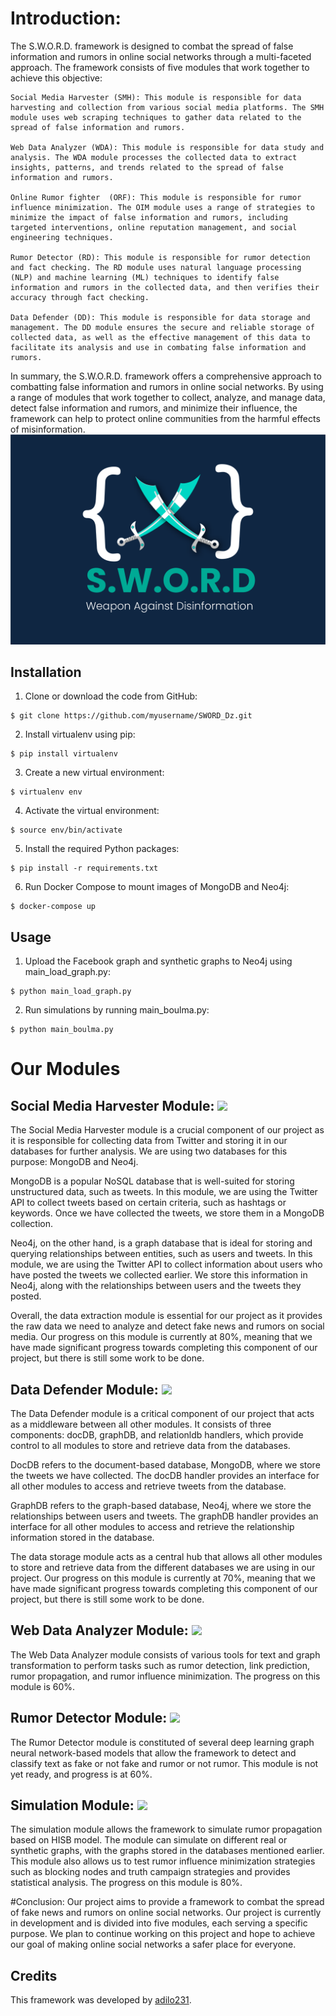 # Introduction:

The S.W.O.R.D. framework is designed to combat the spread of false information and rumors in online social networks through a multi-faceted approach. The framework consists of five modules that work together to achieve this objective:

    Social Media Harvester (SMH): This module is responsible for data harvesting and collection from various social media platforms. The SMH module uses web scraping techniques to gather data related to the spread of false information and rumors.

    Web Data Analyzer (WDA): This module is responsible for data study and analysis. The WDA module processes the collected data to extract insights, patterns, and trends related to the spread of false information and rumors.

    Online Rumor fighter  (ORF): This module is responsible for rumor influence minimization. The OIM module uses a range of strategies to minimize the impact of false information and rumors, including targeted interventions, online reputation management, and social engineering techniques.

    Rumor Detector (RD): This module is responsible for rumor detection and fact checking. The RD module uses natural language processing (NLP) and machine learning (ML) techniques to identify false information and rumors in the collected data, and then verifies their accuracy through fact checking.

    Data Defender (DD): This module is responsible for data storage and management. The DD module ensures the secure and reliable storage of collected data, as well as the effective management of this data to facilitate its analysis and use in combating false information and rumors.

In summary, the S.W.O.R.D. framework offers a comprehensive approach to combatting false information and rumors in online social networks. By using a range of modules that work together to collect, analyze, and manage data, detect false information and rumors, and minimize their influence, the framework can help to protect online communities from the harmful effects of misinformation.
![SWORD LOGO.png](https://github.com/adilo231/SWORD_Dz/blob/90bf81b9897a5531ca9c57185bc4d55bb8cbe5d8/SWORD%20LOGO.png)
## Installation

1. Clone or download the code from GitHub:
```
$ git clone https://github.com/myusername/SWORD_Dz.git
```


2. Install virtualenv using pip:
```
$ pip install virtualenv
```




3. Create a new virtual environment:
```
$ virtualenv env
```



4. Activate the virtual environment:
```
$ source env/bin/activate
```



5. Install the required Python packages:
```
$ pip install -r requirements.txt
```



6. Run Docker Compose to mount images of MongoDB and Neo4j:
```
$ docker-compose up
```



## Usage

1. Upload the Facebook graph and synthetic graphs to Neo4j using main_load_graph.py:
```
$ python main_load_graph.py
```



2. Run simulations by running main_boulma.py:
```
$ python main_boulma.py
```




# Our Modules 

## Social Media Harvester Module: ![](https://us-central1-progress-markdown.cloudfunctions.net/progress/80)
The Social Media Harvester module is a crucial component of our project as it is responsible for collecting data from Twitter and storing it in our databases for further analysis. We are using two databases for this purpose: MongoDB and Neo4j.

MongoDB is a popular NoSQL database that is well-suited for storing unstructured data, such as tweets. In this module, we are using the Twitter API to collect tweets based on certain criteria, such as hashtags or keywords. Once we have collected the tweets, we store them in a MongoDB collection.

Neo4j, on the other hand, is a graph database that is ideal for storing and querying relationships between entities, such as users and tweets. In this module, we are using the Twitter API to collect information about users who have posted the tweets we collected earlier. We store this information in Neo4j, along with the relationships between users and the tweets they posted.

Overall, the data extraction module is essential for our project as it provides the raw data we need to analyze and detect fake news and rumors on social media. Our progress on this module is currently at 80%, meaning that we have made significant progress towards completing this component of our project, but there is still some work to be done.

## Data Defender Module: ![](https://us-central1-progress-markdown.cloudfunctions.net/progress/70)
The Data Defender module is a critical component of our project that acts as a middleware between all other modules. It consists of three components: docDB, graphDB, and relationldb handlers, which provide control to all modules to store and retrieve data from the databases.

DocDB refers to the document-based database, MongoDB, where we store the tweets we have collected. The docDB handler provides an interface for all other modules to access and retrieve tweets from the database.

GraphDB refers to the graph-based database, Neo4j, where we store the relationships between users and tweets. The graphDB handler provides an interface for all other modules to access and retrieve the relationship information stored in the database.

The data storage module acts as a central hub that allows all other modules to store and retrieve data from the different databases we are using in our project. Our progress on this module is currently at 70%, meaning that we have made significant progress towards completing this component of our project, but there is still some work to be done.

## Web Data Analyzer Module: ![](https://us-central1-progress-markdown.cloudfunctions.net/progress/60)
The Web Data Analyzer module consists of various tools for text and graph transformation to perform tasks such as rumor detection, link prediction, rumor propagation, and rumor influence minimization. The progress on this module is 60%.

## Rumor Detector Module: ![](https://us-central1-progress-markdown.cloudfunctions.net/progress/60)
The Rumor Detector module is constituted of several deep learning graph neural network-based models that allow the framework to detect and classify text as fake or not fake and rumor or not rumor. This module is not yet ready, and progress is at 60%.

## Simulation Module: ![](https://us-central1-progress-markdown.cloudfunctions.net/progress/80)
The simulation module allows the framework to simulate rumor propagation based on HISB model. The module can simulate on different real or synthetic graphs, with the graphs stored in the databases mentioned earlier. This module also allows us to test rumor influence minimization strategies such as blocking nodes and truth campaign strategies and provides statistical analysis. The progress on this module is 80%.






#Conclusion:
Our project aims to provide a framework to combat the spread of fake news and rumors on online social networks. Our project is currently in development and is divided into five modules, each serving a specific purpose. We plan to continue working on this project and hope to achieve our goal of making online social networks a safer place for everyone.

## Credits

This framework was developed by [adilo231](https://github.com/adilo231).


